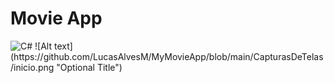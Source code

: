 # Movie App
<img alt="C#" src="https://img.shields.io/badge/c%23%20-%23239120.svg?&style=for-the-badge&logo=c-sharp&logoColor=white"/>
![Alt text](https://github.com/LucasAlvesM/MyMovieApp/blob/main/CapturasDeTelas/inicio.png "Optional Title")
